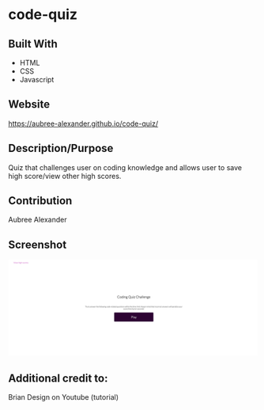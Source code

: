 # code-quiz

## Built With
* HTML
* CSS 
* Javascript

## Website
https://aubree-alexander.github.io/code-quiz/

## Description/Purpose
Quiz that challenges user on coding knowledge and allows user to save high score/view other high scores.

## Contribution
Aubree Alexander

## Screenshot
<img src="./assets/images/code-quiz.png" />

## Additional credit to:
Brian Design on Youtube (tutorial)